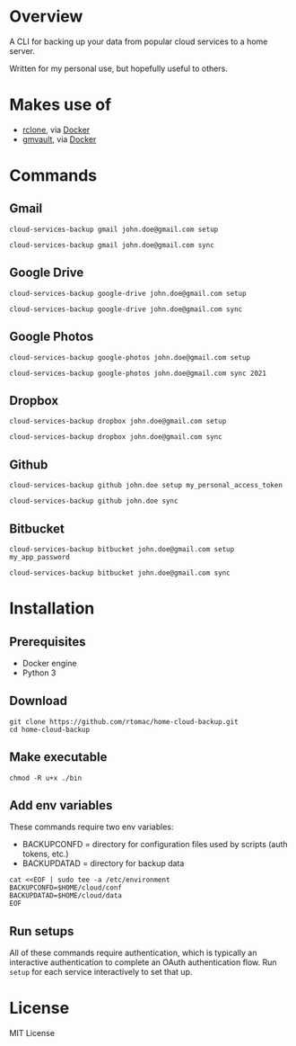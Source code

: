 # Overview

A CLI for backing up your data from popular cloud services to a home server.

Written for my personal use, but hopefully useful to others.

# Makes use of

- [rclone](http://rclone.org/), via [Docker](https://hub.docker.com/r/rclone/rclone/)
- [gmvault](http://gmvault.org/), via [Docker](https://hub.docker.com/r/tianon/gmvault/)

# Commands

## Gmail

`cloud-services-backup gmail john.doe@gmail.com setup`

`cloud-services-backup gmail john.doe@gmail.com sync`

## Google Drive

`cloud-services-backup google-drive john.doe@gmail.com setup`

`cloud-services-backup google-drive john.doe@gmail.com sync`

## Google Photos

`cloud-services-backup google-photos john.doe@gmail.com setup`

`cloud-services-backup google-photos john.doe@gmail.com sync 2021`

## Dropbox

`cloud-services-backup dropbox john.doe@gmail.com setup`

`cloud-services-backup dropbox john.doe@gmail.com sync`

## Github

`cloud-services-backup github john.doe setup my_personal_access_token`

`cloud-services-backup github john.doe sync`

## Bitbucket

`cloud-services-backup bitbucket john.doe@gmail.com setup my_app_password`

`cloud-services-backup bitbucket john.doe@gmail.com sync`

# Installation

## Prerequisites
- Docker engine
- Python 3

## Download
```
git clone https://github.com/rtomac/home-cloud-backup.git
cd home-cloud-backup
```

## Make executable
`chmod -R u+x ./bin`

## Add env variables
These commands require two env variables:
- BACKUPCONFD = directory for configuration files used by scripts (auth tokens, etc.)
- BACKUPDATAD = directory for backup data

```
cat <<EOF | sudo tee -a /etc/environment
BACKUPCONFD=$HOME/cloud/conf
BACKUPDATAD=$HOME/cloud/data
EOF
```

## Run setups
All of these commands require authentication, which is typically an interactive authentication to complete an OAuth authentication flow. Run `setup` for each service interactively to set that up.

License
=======
MIT License
